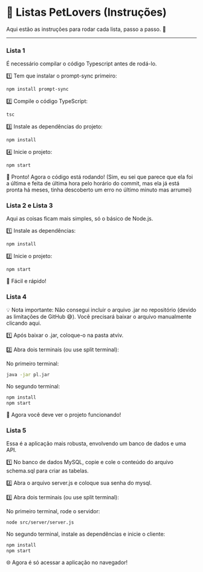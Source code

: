 # 🐾 Listas PetLovers (Instruções)

Aqui estão as instruções para rodar cada lista, passo a passo. 🚀  

---

### **Lista 1**  
É necessário compilar o código Typescript antes de rodá-lo.  

1️⃣ Tem que instalar o prompt-sync primeiro:  

```bash 
npm install prompt-sync 
``` 

2️⃣ Compile o código TypeScript:

```bash 
tsc  
``` 

3️⃣ Instale as dependências do projeto:

```bash
npm install  
```

4️⃣ Inicie o projeto:

```bash
npm start
```

🎉 Pronto! Agora o código está rodando!
(Sim, eu sei que parece que ela foi a última e feita de última hora pelo horário do commit, mas ela já está pronta há meses, tinha descoberto um erro no último minuto mas arrumei)

### **Lista 2 e Lista 3**
Aqui as coisas ficam mais simples, só o básico de Node.js.

1️⃣ Instale as dependências:

```bash
npm install
``` 

2️⃣ Inicie o projeto:

```bash
npm start
``` 

🥳 Fácil e rápido!

### **Lista 4**  
💡 Nota importante: Não consegui incluir o arquivo .jar no repositório (devido as limitações de GitHub 😅). Você precisará baixar o arquivo manualmente clicando aqui.

1️⃣ Após baixar o .jar, coloque-o na pasta atviv.

2️⃣ Abra dois terminais (ou use split terminal):

No primeiro terminal:

```bash
java -jar pl.jar
```

No segundo terminal:

```bash
npm install  
npm start
```

🔧 Agora você deve ver o projeto funcionando!

### **Lista 5**
Essa é a aplicação mais robusta, envolvendo um banco de dados e uma API.

1️⃣ No banco de dados MySQL, copie e cole o conteúdo do arquivo schema.sql para criar as tabelas.

2️⃣ Abra o arquivo server.js e coloque sua senha do mysql.

3️⃣ Abra dois terminais (ou use split terminal):

No primeiro terminal, rode o servidor:

```bash
node src/server/server.js
```

No segundo terminal, instale as dependências e inicie o cliente:

```bash
npm install  
npm start  
```

🌐 Agora é só acessar a aplicação no navegador!

